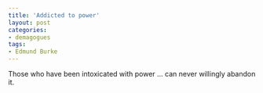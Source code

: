 ```yaml
---
title: 'Addicted to power'
layout: post
categories:
- demagogues
tags:
- Edmund Burke
---
```


Those who have been intoxicated with power ... can never willingly abandon it.